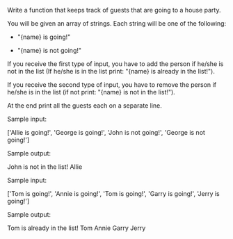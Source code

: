 Write a function that keeps track of guests that are going to a house party.

You will be given an array of strings. Each string will be one of the following:

- "{name} is going!"
  
- "{name} is not going!"
  
If you receive the first type of input, you have to add the person if he/she is not in the list (If he/she is in the list
print: "{name} is already in the list!").

If you receive the second type of input, you have to remove the person if he/she is in the list (if not print: "{name}
is not in the list!").

At the end print all the guests each on a separate line.


Sample input:

['Allie is going!',
'George is going!',
'John is not going!',
'George is not going!']

Sample output:

John is not in the list!
Allie

Sample input:

['Tom is going!',
'Annie is going!',
'Tom is going!',
'Garry is going!',
'Jerry is going!']

Sample output:

Tom is already in the list!
Tom
Annie
Garry
Jerry

